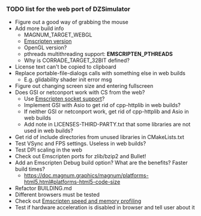 ### TODO list for the web port of DZSimulator

- Figure out a good way of grabbing the mouse
- Add more build info
    - MAGNUM_TARGET_WEBGL
    - [Emscripten version](https://github.com/emscripten-core/emscripten/pull/17883)
    - OpenGL version?
    - pthreads multithreading support: __EMSCRIPTEN_PTHREADS__
    - Why is CORRADE_TARGET_32BIT defined?
- License text can't be copied to clipboard
- Replace portable-file-dialogs calls with something else in web builds
    - E.g. glidability shader init error msg
- Figure out changing screen size and entering fullscreen
- Does GSI or netconport work with CS from the web?
    - Use [Emscripten socket support](https://emscripten.org/docs/porting/networking.html)?
    - Implement GSI with Asio to get rid of cpp-httplib in web builds?
    - If neither GSI or netconport work, get rid of cpp-httplib and Asio in web builds
    - Add note in LICENSES-THIRD-PARTY.txt that some libraries are not used in web builds?
- Get rid of include directories from unused libraries in CMakeLists.txt
- Test VSync and FPS settings. Useless in web builds?
- Test DPI scaling in the web
- Check out Emscripten ports for zlib/bzip2 and Bullet!
- Add an Emscripten Debug build option? What are the benefits? Faster build times?
    - https://doc.magnum.graphics/magnum/platforms-html5.html#platforms-html5-code-size
- Refactor BUILDING.md
- Different browsers must be tested
- Check out [Emscripten speed and memory profiling](https://emscripten.org/docs/porting/Debugging.html#profiling)
- Test if hardware acceleration is disabled in browser and tell user about it
